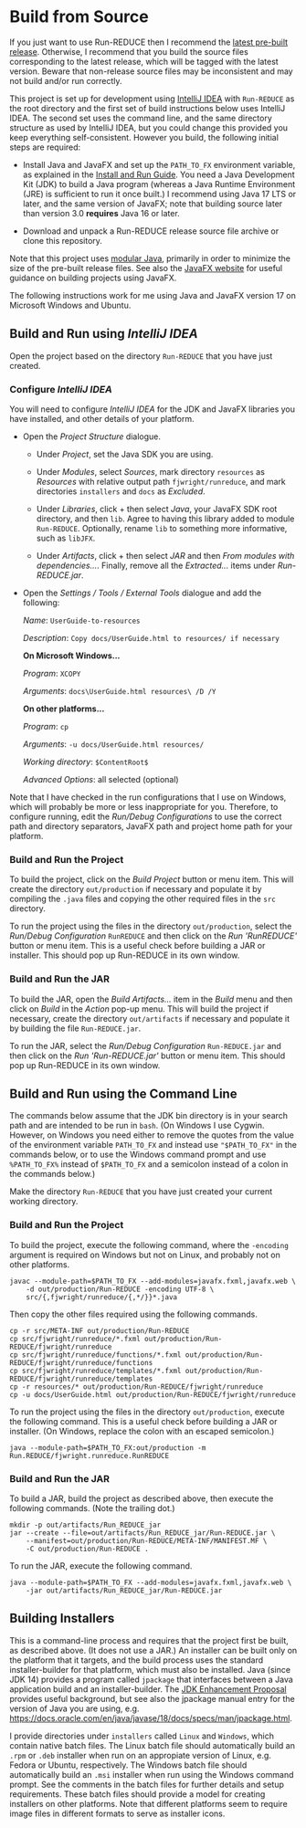 # Build from Source

If you just want to use Run-REDUCE then I recommend the [latest
pre-built
release](https://github.com/fjwright/Run-REDUCE/releases/latest).
Otherwise, I recommend that you build the source files corresponding
to the latest release, which will be tagged with the latest version.
Beware that non-release source files may be inconsistent and may not
build and/or run correctly.

This project is set up for development using [IntelliJ
IDEA](https://www.jetbrains.com/idea/) with `Run-REDUCE` as the root
directory and the first set of build instructions below uses IntelliJ
IDEA. The second set uses the command line, and the same directory
structure as used by IntelliJ IDEA, but you could change this provided
you keep everything self-consistent.  However you build, the following
initial steps are required:

* Install Java and JavaFX and set up the `PATH_TO_FX` environment
variable, as explained in the [Install and Run
Guide](https://fjwright.github.io/Run-REDUCE/InstallAndRun.html).  You
need a Java Development Kit (JDK) to build a Java program (whereas a
Java Runtime Environment (JRE) is sufficient to run it once built.)  I
recommend using Java 17 LTS or later, and the same version of JavaFX;
note that building source later than version 3.0 **requires** Java 16
or later.

* Download and unpack a Run-REDUCE release source file archive or
clone this repository.

Note that this project uses [modular
Java](https://www.oracle.com/uk/corporate/features/understanding-java-9-modules.html),
primarily in order to minimize the size of the pre-built release
files.  See also the [JavaFX website](https://openjfx.io/) for useful
guidance on building projects using JavaFX.

The following instructions work for me using Java and JavaFX version 17 on
Microsoft Windows and Ubuntu.

## Build and Run using *IntelliJ IDEA*

Open the project based on the directory `Run-REDUCE` that you have
just created.

### Configure *IntelliJ IDEA*

You will need to configure *IntelliJ IDEA* for the JDK and JavaFX
libraries you have installed, and other details of your platform.

* Open the *Project Structure* dialogue.

  * Under *Project*, set the Java SDK you are using.

  * Under *Modules*, select *Sources*, mark directory `resources` as
*Resources* with relative output path `fjwright/runreduce`, and mark
directories `installers` and `docs` as *Excluded*.

  * Under *Libraries*, click + then select *Java*, your JavaFX SDK root
directory, and then `lib`.  Agree to having this library added to
module `Run-REDUCE`.  Optionally, rename `lib` to something more
informative, such as `libJFX`.

  * Under *Artifacts*, click + then select *JAR* and then *From modules
with dependencies...*.  Finally, remove all the *Extracted...* items
under *Run-REDUCE.jar*.

* Open the *Settings / Tools / External Tools* dialogue and
add the following:

  *Name*: `UserGuide-to-resources`

  *Description*: `Copy docs/UserGuide.html to resources/ if necessary`

  **On Microsoft Windows...**

  *Program*: `XCOPY`

  *Arguments*: `docs\UserGuide.html resources\ /D /Y`

  **On other platforms...**

  *Program*: `cp`

  *Arguments*: `-u docs/UserGuide.html resources/`

  *Working directory*: `$ContentRoot$`

  *Advanced Options*: all selected (optional)

Note that I have checked in the run configurations that I use on
Windows, which will probably be more or less inappropriate for you.
Therefore, to configure running, edit the *Run/Debug Configurations*
to use the correct path and directory separators, JavaFX path and
project home path for your platform.

### Build and Run the Project

To build the project, click on the *Build Project* button or menu
item.  This will create the directory `out/production` if necessary
and populate it by compiling the `.java` files and copying the other
required files in the `src` directory.

To run the project using the files in the directory `out/production`,
select the *Run/Debug Configuration* `RunREDUCE` and then click on the
*Run 'RunREDUCE'* button or menu item.  This is a useful check before
building a JAR or installer.  This should pop up Run-REDUCE in its own
window.

### Build and Run the JAR

To build the JAR, open the *Build Artifacts...* item in the *Build*
menu and then click on *Build* in the *Action* pop-up menu.  This will
build the project if necessary, create the directory `out/artifacts`
if necessary and populate it by building the file `Run-REDUCE.jar`.

To run the JAR, select the *Run/Debug Configuration* `Run-REDUCE.jar`
and then click on the *Run 'Run-REDUCE.jar'* button or menu item.
This should pop up Run-REDUCE in its own window.

## Build and Run using the Command Line

The commands below assume that the JDK bin directory is in your search
path and are intended to be run in `bash`.  (On Windows I use Cygwin.
However, on Windows you need either to remove the quotes from the
value of the environment variable `PATH_TO_FX` and instead use
`"$PATH_TO_FX"` in the commands below, or to use the Windows command
prompt and use `%PATH_TO_FX%` instead of `$PATH_TO_FX` and a semicolon
instead of a colon in the commands below.)

Make the directory `Run-REDUCE` that you have just created your
current working directory.

### Build and Run the Project

To build the project, execute the following command, where the
`-encoding` argument is required on Windows but not on Linux, and
probably not on other platforms.

```shell
javac --module-path=$PATH_TO_FX --add-modules=javafx.fxml,javafx.web \
    -d out/production/Run-REDUCE -encoding UTF-8 \
    src/{,fjwright/runreduce/{,*/}}*.java
```

Then copy the other files required using the following commands.

```shell
cp -r src/META-INF out/production/Run-REDUCE
cp src/fjwright/runreduce/*.fxml out/production/Run-REDUCE/fjwright/runreduce
cp src/fjwright/runreduce/functions/*.fxml out/production/Run-REDUCE/fjwright/runreduce/functions
cp src/fjwright/runreduce/templates/*.fxml out/production/Run-REDUCE/fjwright/runreduce/templates
cp -r resources/* out/production/Run-REDUCE/fjwright/runreduce
cp -u docs/UserGuide.html out/production/Run-REDUCE/fjwright/runreduce
```

To run the project using the files in the directory `out/production`,
execute the following command.  This is a useful check before building
a JAR or installer.  (On Windows, replace the colon with an escaped
semicolon.)

```shell
java --module-path=$PATH_TO_FX:out/production -m Run.REDUCE/fjwright.runreduce.RunREDUCE
```

### Build and Run the JAR

To build a JAR, build the project as described above, then execute the
following commands.  (Note the trailing dot.)

```shell
mkdir -p out/artifacts/Run_REDUCE_jar
jar --create --file=out/artifacts/Run_REDUCE_jar/Run-REDUCE.jar \
    --manifest=out/production/Run-REDUCE/META-INF/MANIFEST.MF \
    -C out/production/Run-REDUCE .
```

To run the JAR, execute the following command.

```shell
java --module-path=$PATH_TO_FX --add-modules=javafx.fxml,javafx.web \
    -jar out/artifacts/Run_REDUCE_jar/Run-REDUCE.jar
```

## Building Installers

This is a command-line process and requires that the project first be
built, as described above.  (It does not use a JAR.)  An installer can
be built only on the platform that it targets, and the build process
uses the standard installer-builder for that platform, which must also
be installed.  Java (since JDK 14) provides a program called
`jpackage` that interfaces between a Java application build and an
installer-builder.  The [JDK Enhancement
Proposal](https://openjdk.org/jeps/392) provides useful background,
but see also the jpackage manual entry for the version of Java you are
using,
e.g. https://docs.oracle.com/en/java/javase/18/docs/specs/man/jpackage.html.

I provide directories under `installers` called `Linux` and `Windows`,
which contain native batch files.  The Linux batch file should
automatically build an `.rpm` or `.deb` installer when run on an
appropiate version of Linux, e.g. Fedora or Ubuntu, respectively.  The
Windows batch file should automatically build an `.msi` installer when
run using the Windows command prompt.  See the comments in the batch
files for further details and setup requirements.  These batch files
should provide a model for creating installers on other platforms.
Note that different platforms seem to require image files in different
formats to serve as installer icons.
